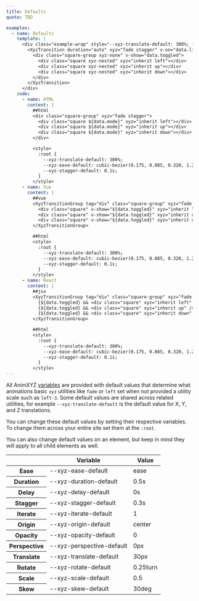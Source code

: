 ```yaml
---
title: Defaults
quote: TBD

examples:
  - name: Defaults
    template: |
      <div class="example-wrap" style="--xyz-translate-default: 300%; --xyz-ease-default: cubic-bezier(0.175, 0.885, 0.320, 1.275); --xyz-stagger-default: 0.1s;">
        <XyzTransition duration="auto" xyz="fade stagger" v-on="data.listeners">
          <div class="square-group xyz-none" v-show="data.toggled">
            <div class="square xyz-nested" xyz="inherit left"></div>
            <div class="square xyz-nested" xyz="inherit up"></div>
            <div class="square xyz-nested" xyz="inherit down"></div>
          </div>
        </XyzTransition>
      </div>
    code:
      - name: HTML
        content: |
          ##html
          <div class="square-group" xyz="fade stagger">
            <div class="square ${data.mode}" xyz="inherit left"></div>
            <div class="square ${data.mode}" xyz="inherit up"></div>
            <div class="square ${data.mode}" xyz="inherit down"></div>
          </div>

          <style>
            :root {
              --xyz-translate-default: 300%;
              --xyz-ease-default: cubic-bezier(0.175, 0.885, 0.320, 1.275);
              --xyz-stagger-default: 0.1s;
            }
          </style>
      - name: Vue
        content: |
          ##vue
          <XyzTransitionGroup tag="div" class="square-group" xyz="fade stagger">
            <div class="square" v-show="${data.toggled}" xyz="inherit left"></div>
            <div class="square" v-show="${data.toggled}" xyz="inherit up"></div>
            <div class="square" v-show="${data.toggled}" xyz="inherit down"></div>
          </XyzTransitionGroup>

          ##html
          <style>
            :root {
              --xyz-translate-default: 300%;
              --xyz-ease-default: cubic-bezier(0.175, 0.885, 0.320, 1.275);
              --xyz-stagger-default: 0.1s;
            }
          </style>
      - name: React
        content: |
          ##jsx
          <XyzTransitionGroup tag="div" class="square-group" xyz="fade stagger">
            {${data.toggled} && <div class="square" xyz="inherit left" />}
            {${data.toggled} && <div class="square" xyz="inherit up" />}
            {${data.toggled} && <div class="square" xyz="inherit down" />}
          </XyzTransitionGroup>

          ##html
          <style>
            :root {
              --xyz-translate-default: 300%;
              --xyz-ease-default: cubic-bezier(0.175, 0.885, 0.320, 1.275);
              --xyz-stagger-default: 0.1s;
            }
          </style>
---
```


All AnimXYZ [variables](#variables) are provided with default values that determine what animations basic `xyz` utilities like `fade` or `left` set when not provided a utility scale such as `left-3`. Some default values are shared across related utilities, for example `--xyz-translate-default` is the default value for X, Y, and Z translations.

You can change these default values by setting their respective variables. To change them across your entire site set them at the `:root`.

You can also change default values on an element, but keep in mind they will apply to all child elements as well.

<div class="variables-table table-wrap shadow-scroll">
  <table class="shadow-scroll-content">
    <thead>
      <tr>
        <th></th>
        <th>Variable</th>
        <th>Value</th>
      </tr>
    </thead>
    <tbody>
      <tr>
        <th scope="row">Ease</th>
        <td>--xyz-ease-default</td>
        <td>ease</td>
      </tr>
      <tr>
        <th scope="row">Duration</th>
        <td>--xyz-duration-default</td>
        <td>0.5s</td>
      </tr>
      <tr>
        <th scope="row">Delay</th>
        <td>--xyz-delay-default</td>
        <td>0s</td>
      </tr>
      <tr>
        <th scope="row">Stagger</th>
        <td>--xyz-stagger-default</td>
        <td>0.3s</td>
      </tr>
      <tr>
        <th scope="row">Iterate</th>
        <td>--xyz-iterate-default</td>
        <td>1</td>
      </tr>
      <tr>
        <th scope="row">Origin</th>
        <td>--xyz-origin-default</td>
        <td>center</td>
      </tr>
      <tr>
        <th scope="row">Opacity</th>
        <td>--xyz-opacity-default</td>
        <td>0</td>
      </tr>
      <tr>
        <th scope="row">Perspective</th>
        <td>--xyz-perspective-default</td>
        <td>0px</td>
      </tr>
      <tr>
        <th scope="row">Translate</th>
        <td>--xyz-translate-default</td>
        <td>30px</td>
      </tr>
      <tr>
        <th scope="row">Rotate</th>
        <td>--xyz-rotate-default</td>
        <td>0.25turn</td>
      </tr>
      <tr>
        <th scope="row">Scale</th>
        <td>--xyz-scale-default</td>
        <td>0.5</td>
      </tr>
      <tr>
        <th scope="row">Skew</th>
        <td>--xyz-skew-default</td>
        <td>30deg</td>
      </tr>
    </tbody>
  </table>
</div>
